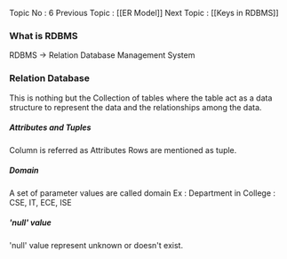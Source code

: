 Topic No : 6
Previous Topic : [[ER Model]]
Next Topic : [[Keys in RDBMS]]

### What is RDBMS

RDBMS -> Relation Database Management System

### Relation Database

This is nothing but the Collection of tables where the table act as a data structure to represent the data and the relationships among the data.
##### Attributes and Tuples
Column is referred as Attributes
Rows are mentioned as tuple.
##### Domain
A set of parameter values are called domain
Ex : Department in College : CSE, IT, ECE, ISE
##### 'null' value
'null' value represent unknown or doesn't exist. 

